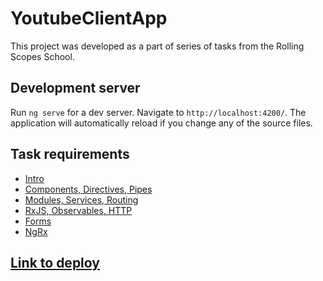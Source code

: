 # YoutubeClientApp

This project was developed as a part of series of tasks from the Rolling Scopes School. 

## Development server

Run `ng serve` for a dev server. Navigate to `http://localhost:4200/`. The application will automatically reload if you change any of the source files.

## Task requirements

- [Intro](https://github.com/rolling-scopes-school/tasks/blob/master/tasks/angular/intro.md)
- [Components, Directives, Pipes](https://github.com/rolling-scopes-school/tasks/blob/master/tasks/angular/components-directives-pipes.md)
- [Modules, Services, Routing](https://github.com/rolling-scopes-school/tasks/blob/master/tasks/angular/modules-services-routing.md)
- [RxJS, Observables, HTTP](https://github.com/rolling-scopes-school/tasks/blob/master/tasks/angular/rxjs-observables-http.md)
- [Forms](https://github.com/rolling-scopes-school/tasks/blob/master/tasks/angular/forms.md)
- [NgRx](https://github.com/rolling-scopes-school/tasks/blob/master/tasks/angular/NgRX.md)

## [Link to deploy](https://rolling-scopes-school.github.io/fromarys-ANGULAR2022Q3/)
